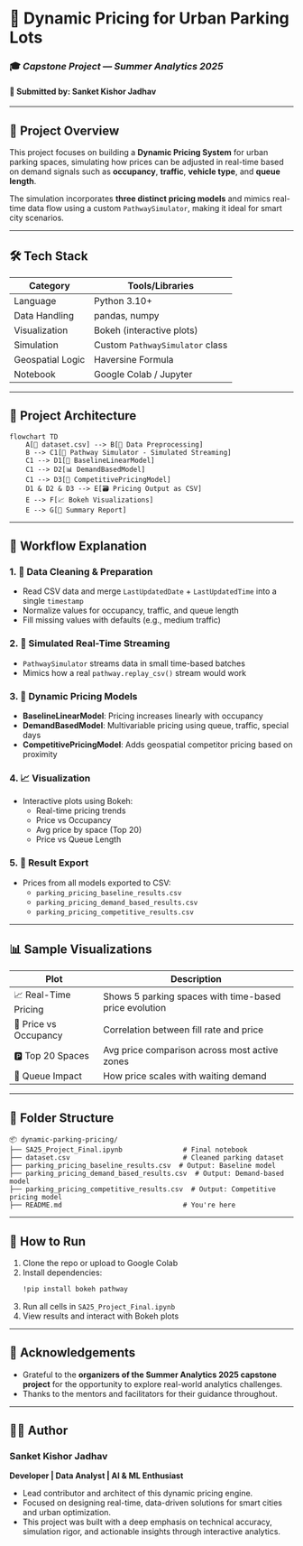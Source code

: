 # 🚗 Dynamic Pricing for Urban Parking Lots
### 🎓 *Capstone Project — Summer Analytics 2025*
#### 🧾 Submitted by: Sanket Kishor Jadhav

---

## 📌 Project Overview

This project focuses on building a **Dynamic Pricing System** for urban parking spaces, simulating how prices can be adjusted in real-time based on demand signals such as **occupancy**, **traffic**, **vehicle type**, and **queue length**.

The simulation incorporates **three distinct pricing models** and mimics real-time data flow using a custom `PathwaySimulator`, making it ideal for smart city scenarios.

---

## 🛠 Tech Stack

| Category         | Tools/Libraries                        |
|------------------|----------------------------------------|
| Language         | Python 3.10+                           |
| Data Handling    | pandas, numpy                          |
| Visualization    | Bokeh (interactive plots)              |
| Simulation       | Custom `PathwaySimulator` class        |
| Geospatial Logic | Haversine Formula                      |
| Notebook         | Google Colab / Jupyter                 |

---

## 🧱 Project Architecture

```mermaid
flowchart TD
    A[📂 dataset.csv] --> B[🧹 Data Preprocessing]
    B --> C1[🔁 Pathway Simulator - Simulated Streaming]
    C1 --> D1[🧮 BaselineLinearModel]
    C1 --> D2[📊 DemandBasedModel]
    C1 --> D3[📍 CompetitivePricingModel]
    D1 & D2 & D3 --> E[🗃 Pricing Output as CSV]
    E --> F[📈 Bokeh Visualizations]
    E --> G[📑 Summary Report]
```

---

## 🔄 Workflow Explanation

### 1. 🧹 **Data Cleaning & Preparation**
- Read CSV data and merge `LastUpdatedDate` + `LastUpdatedTime` into a single `timestamp`
- Normalize values for occupancy, traffic, and queue length
- Fill missing values with defaults (e.g., medium traffic)

### 2. 🔁 **Simulated Real-Time Streaming**
- `PathwaySimulator` streams data in small time-based batches
- Mimics how a real `pathway.replay_csv()` stream would work

### 3. 🧮 **Dynamic Pricing Models**
- **BaselineLinearModel**: Pricing increases linearly with occupancy
- **DemandBasedModel**: Multivariable pricing using queue, traffic, special days
- **CompetitivePricingModel**: Adds geospatial competitor pricing based on proximity

### 4. 📈 **Visualization**
- Interactive plots using Bokeh:
  - Real-time pricing trends
  - Price vs Occupancy
  - Avg price by space (Top 20)
  - Price vs Queue Length

### 5. 💾 **Result Export**
- Prices from all models exported to CSV:
  - `parking_pricing_baseline_results.csv`
  - `parking_pricing_demand_based_results.csv`
  - `parking_pricing_competitive_results.csv`

---

## 📊 Sample Visualizations

| Plot | Description |
|------|-------------|
| 📈 Real-Time Pricing | Shows 5 parking spaces with time-based price evolution |
| 🔄 Price vs Occupancy | Correlation between fill rate and price |
| 🅿️ Top 20 Spaces | Avg price comparison across most active zones |
| 🚦 Queue Impact | How price scales with waiting demand |

---

## 📁 Folder Structure

```
📦 dynamic-parking-pricing/
├── SA25_Project_Final.ipynb               # Final notebook
├── dataset.csv                            # Cleaned parking dataset
├── parking_pricing_baseline_results.csv  # Output: Baseline model
├── parking_pricing_demand_based_results.csv  # Output: Demand-based model  
├── parking_pricing_competitive_results.csv  # Output: Competitive pricing model
├── README.md                              # You're here
```

---

## 🚀 How to Run

1. Clone the repo or upload to Google Colab  
2. Install dependencies:
   ```bash
   !pip install bokeh pathway
   ```
3. Run all cells in `SA25_Project_Final.ipynb`  
4. View results and interact with Bokeh plots

---

## 🙏 Acknowledgements

- Grateful to the **organizers of the Summer Analytics 2025 capstone project** for the opportunity to explore real-world analytics challenges.
- Thanks to the mentors and facilitators for their guidance throughout.

---

## 👨‍💻 Author

### **Sanket Kishor Jadhav**  
**Developer | Data Analyst | AI & ML Enthusiast**

- Lead contributor and architect of this dynamic pricing engine.  
- Focused on designing real-time, data-driven solutions for smart cities and urban optimization.  
- This project was built with a deep emphasis on technical accuracy, simulation rigor, and actionable insights through interactive analytics.
